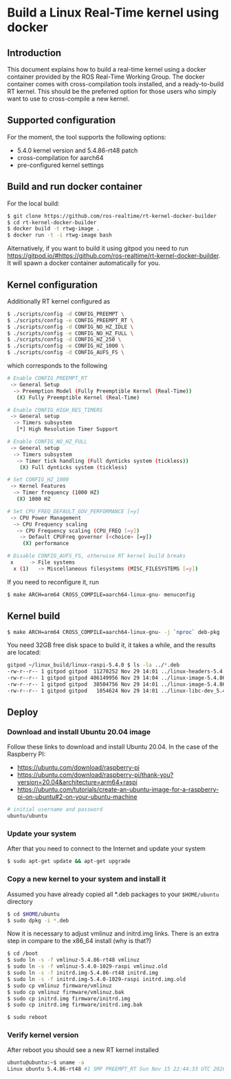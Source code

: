# Build a Linux Real-Time kernel using docker 

## Introduction

This document explains how to build a real-time kernel using a docker container provided by the ROS Real-Time Working Group. The docker container comes with cross-compilation tools installed, and a ready-to-build RT kernel. This should be the preferred option for those users who simply want to use to cross-compile a new kernel.

## Supported configuration

For the moment, the tool supports the following options:
- 5.4.0 kernel version and 5.4.86-rt48 patch
- cross-compilation for aarch64
- pre-configured kernel settings

## Build and run docker container

For the local build:

```bash
$ git clone https://github.com/ros-realtime/rt-kernel-docker-builder
$ cd rt-kernel-docker-builder
$ docker build -t rtwg-image .
$ docker run -t -i rtwg-image bash
```

Alternatively, if you want to build it using gitpod you need to run https://gitpod.io/#https://github.com/ros-realtime/rt-kernel-docker-builder. It will spawn a docker container automatically for you.

## Kernel configuration

Additionally RT kernel configured as

```bash
$ ./scripts/config -d CONFIG_PREEMPT \
$ ./scripts/config -e CONFIG_PREEMPT_RT \
$ ./scripts/config -d CONFIG_NO_HZ_IDLE \
$ ./scripts/config -e CONFIG_NO_HZ_FULL \
$ ./scripts/config -d CONFIG_HZ_250 \
$ ./scripts/config -e CONFIG_HZ_1000 \
$ ./scripts/config -d CONFIG_AUFS_FS \
```

which corresponds to the following

```bash
# Enable CONFIG_PREEMPT_RT
 -> General Setup
  -> Preemption Model (Fully Preemptible Kernel (Real-Time))
   (X) Fully Preemptible Kernel (Real-Time)

# Enable CONFIG_HIGH_RES_TIMERS
 -> General setup
  -> Timers subsystem
   [*] High Resolution Timer Support

# Enable CONFIG_NO_HZ_FULL
 -> General setup
  -> Timers subsystem
   -> Timer tick handling (Full dynticks system (tickless))
    (X) Full dynticks system (tickless)

# Set CONFIG_HZ_1000
 -> Kernel Features
  -> Timer frequency (1000 HZ)
   (X) 1000 HZ

# Set CPU_FREQ_DEFAULT_GOV_PERFORMANCE [=y]
 -> CPU Power Management
  -> CPU Frequency scaling
   -> CPU Frequency scaling (CPU_FREQ [=y])
    -> Default CPUFreq governor (<choice> [=y])
     (X) performance

# Disable CONFIG_AUFS_FS, otherwise RT kernel build breaks
 x     -> File systems                                                                                                                          x
  x (1)   -> Miscellaneous filesystems (MISC_FILESYSTEMS [=y])
```

If you need to reconfigure it, run

```bash
$ make ARCH=arm64 CROSS_COMPILE=aarch64-linux-gnu- menuconfig
```

## Kernel build

```bash
$ make ARCH=arm64 CROSS_COMPILE=aarch64-linux-gnu- -j `nproc` deb-pkg
```
You need 32GB free disk space to build it, it takes a while, and the results are located:
```bash
gitpod ~/linux_build/linux-raspi-5.4.0 $ ls -la ../*.deb
-rw-r--r-- 1 gitpod gitpod  11278252 Nov 29 14:01 ../linux-headers-5.4.86-rt48_5.4.86-rt48-1_arm64.deb
-rw-r--r-- 1 gitpod gitpod 486149956 Nov 29 14:04 ../linux-image-5.4.86-rt48-dbg_5.4.86-rt48-1_arm64.deb
-rw-r--r-- 1 gitpod gitpod  38504756 Nov 29 14:01 ../linux-image-5.4.86-rt48_5.4.86-rt48-1_arm64.deb
-rw-r--r-- 1 gitpod gitpod   1054624 Nov 29 14:01 ../linux-libc-dev_5.4.86-rt48-1_arm64.deb
```
## Deploy

### Download and install Ubuntu 20.04 image

Follow these links to download and install Ubuntu 20.04. In the case of the Raspberry PI:
* https://ubuntu.com/download/raspberry-pi
* https://ubuntu.com/download/raspberry-pi/thank-you?version=20.04&architecture=arm64+raspi
* https://ubuntu.com/tutorials/create-an-ubuntu-image-for-a-raspberry-pi-on-ubuntu#2-on-your-ubuntu-machine

```bash
# initial username and password
ubuntu/ubuntu
```

### Update your system

After that you need to connect to the Internet and update your system

```bash
$ sudo apt-get update && apt-get upgrade

```

### Copy a new kernel to your system and install it

Assumed you have already copied all *.deb packages to your ```$HOME/ubuntu``` directory

```bash
$ cd $HOME/ubuntu
$ sudo dpkg -i *.deb
```

Now it is necessary to adjust vmlinuz and initrd.img links. There is an extra step in compare to the x86_64 install (why is that?)

```bash
$ cd /boot
$ sudo ln -s -f vmlinuz-5.4.86-rt48 vmlinuz
$ sudo ln -s -f vmlinuz-5.4.0-1029-raspi vmlinuz.old
$ sudo ln -s -f initrd.img-5.4.86-rt48 initrd.img
$ sudo ln -s -f initrd.img-5.4.0-1029-raspi initrd.img.old
$ sudo cp vmlinuz firmware/vmlinuz
$ sudo cp vmlinuz firmware/vmlinuz.bak
$ sudo cp initrd.img firmware/initrd.img
$ sudo cp initrd.img firmware/initrd.img.bak

$ sudo reboot
```

### Verify kernel version

After reboot you should see a new RT kernel installed

```bash
ubuntu@ubuntu:~$ uname -a
Linux ubuntu 5.4.86-rt48 #1 SMP PREEMPT_RT Sun Nov 15 22:44:33 UTC 2020 aarch64 aarch64 aarch64 GNU/Linux
```
